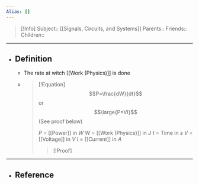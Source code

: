 ```yaml
---
Alias: []
---
```

> [!Info]
> Subject:: [[Signals, Circuits, and Systems]]
> Parents:: 
> Friends:: 
> Children:: 
---
- ## Definition
	- The rate at witch [[Work (Physics)]] is done
	- > [!Equation] 
	  > $$P=\frac{dW}{dt}$$
	  > or
	  > $$\large{P=VI}$$
	  > (See proof below)
	  > 
	  > $P$ = [[Power]] in $W$
	  > $W$ = [[Work (Physics)]] in $J$
	  > $t$ = Time in $s$
	  > $V$ = [[Voltage]] in $V$
	  > $I$ = [[Current]] in $A$
	  > > [!Proof]
	  > > 
---
- ## Reference